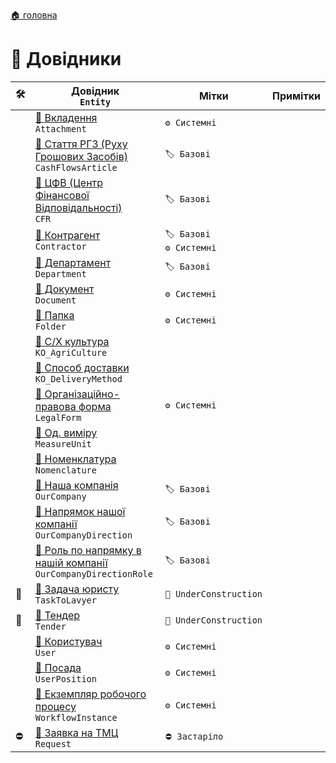 ﻿[🏠 головна](../README.MD)

#  📘 Довідники

|🛠️| Довідник </br> `Entity` | Мітки | Примітки |
|---|---|---|---|
|| [📘 Вкладення](./Attachment.md) </br> `Attachment` | `⚙️ Системні` | |
|| [📘 Стаття РГЗ (Руху Грошових Засобів)](./CashFlowsArticle.md) </br> `CashFlowsArticle` | `🏷️ Базові` | |
|| [📘 ЦФВ (Центр Фінансової Відповідальності)](./CFR.md) </br> `CFR` | `🏷️ Базові`  | |
|| [📘 Контрагент](./Contractor.md) </br> `Contractor` | `🏷️ Базові` `⚙️ Системні`  | |
|| [📘 Департамент](./Department.md) </br> `Department` | `🏷️ Базові`  | |
|| [📘 Документ](./Document.md) </br> `Document`  | `⚙️ Системні` |  |
|| [📘 Папка](./Folder.md) </br> `Folder`  | `⚙️ Системні` |  |
|| [📘 С/Х культура](./KO_AgriCulture.md) </br> `KO_AgriCulture` |  |  |
|| [📘 Способ доставки](./KO_DeliveryMethod.md) </br> `KO_DeliveryMethod` |  |  |
|| [📘 Організаційно-правова форма](./LegalForm.md) </br> `LegalForm` | `⚙️ Системні`  |  |
|| [📘 Од. виміру](./MeasureUnit.md) </br> `MeasureUnit` | | |
|| [📘 Номенклатура](./Nomenclature.md) </br> `Nomenclature`  | | |
|| [📘 Наша компанія](./OurCompany.md) </br> `OurCompany` | `🏷️ Базові`  | |
|| [📘 Напрямок нашої компанії](./OurCompanyDirection.md) </br> `OurCompanyDirection` | `🏷️ Базові`  | |
|| [📘 Роль по напрямку в нашій компанії](./OurCompanyDirectionRole.md) </br> `OurCompanyDirectionRole` | `🏷️ Базові`  | |
|🚧| [📘 Задача юристу](./TaskToLavyer.md) </br> `TaskToLavyer`  | `🚧 UnderConstruction` | |
|🚧| [📘 Тендер](./Tender.md) </br> `Tender`  | `🚧 UnderConstruction` | |
|| [📘 Користувач](./User.md) </br> `User`  | `⚙️ Системні`  | |
|| [📘 Посада](./UserPosition.md) </br> `UserPosition` | `⚙️ Системні`  | |
|| [📘 Екземпляр робочого процесу](./WorkflowInstance.md) </br> `WorkflowInstance` | `⚙️ Системні`  | |
|⛔| [📘 Заявка на ТМЦ](./Request.md) </br> `Request`  | `⛔ Застаріло` |  |